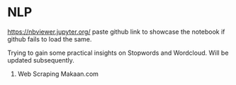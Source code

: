 # NLP
https://nbviewer.jupyter.org/ paste github link to showcase the notebook if github fails to load the same.

Trying to gain some practical insights on Stopwords and Wordcloud. Will be updated subsequently.

1. Web Scraping Makaan.com
